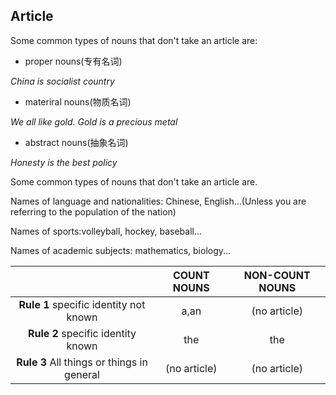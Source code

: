 ## Article
Some common types of nouns that don't take an article are:
+ proper nouns(专有名词)

*China is socialist country*

+ materiral nouns(物质名词)

*We all like gold. Gold is a precious metal*

+ abstract nouns(抽象名词)

*Honesty is the best policy*

Some common types of nouns that don't take an article are.

Names of language and nationalities: Chinese, English...(Unless you are referring to the population of the nation)

Names of sports:volleyball, hockey, baseball...

Names of academic subjects: mathematics, biology...

| |COUNT NOUNS|NON-COUNT NOUNS|
|:---:|:---:|:---:|
|**Rule 1** specific identity not known|a,an|(no article)|
|**Rule 2** specific identity known|the|the|
|**Rule 3** All things or things in general|(no article)|(no article)|